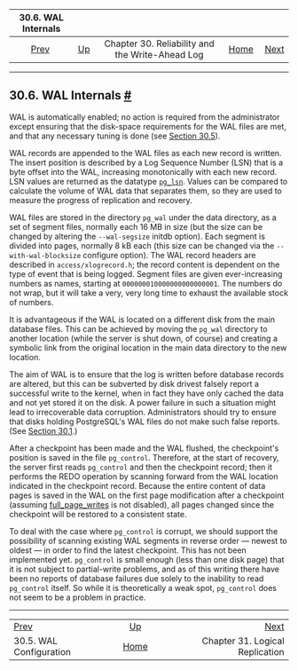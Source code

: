 <!--?xml version="1.0" encoding="UTF-8" standalone="no"?-->

|                    30.6. WAL Internals                    |                                                                  |                                                 |                                                       |                                                                     |
| :-------------------------------------------------------: | :--------------------------------------------------------------- | :---------------------------------------------: | ----------------------------------------------------: | ------------------------------------------------------------------: |
| [Prev](wal-configuration.html "30.5. WAL Configuration")  | [Up](wal.html "Chapter 30. Reliability and the Write-Ahead Log") | Chapter 30. Reliability and the Write-Ahead Log | [Home](index.html "PostgreSQL 17devel Documentation") |  [Next](logical-replication.html "Chapter 31. Logical Replication") |

***

## 30.6. WAL Internals [#](#WAL-INTERNALS)

WAL is automatically enabled; no action is required from the administrator except ensuring that the disk-space requirements for the WAL files are met, and that any necessary tuning is done (see [Section 30.5](wal-configuration.html "30.5. WAL Configuration")).

WAL records are appended to the WAL files as each new record is written. The insert position is described by a Log Sequence Number (LSN) that is a byte offset into the WAL, increasing monotonically with each new record. LSN values are returned as the datatype [`pg_lsn`](datatype-pg-lsn.html "8.20. pg_lsn Type"). Values can be compared to calculate the volume of WAL data that separates them, so they are used to measure the progress of replication and recovery.

WAL files are stored in the directory `pg_wal` under the data directory, as a set of segment files, normally each 16 MB in size (but the size can be changed by altering the `--wal-segsize` initdb option). Each segment is divided into pages, normally 8 kB each (this size can be changed via the `--with-wal-blocksize` configure option). The WAL record headers are described in `access/xlogrecord.h`; the record content is dependent on the type of event that is being logged. Segment files are given ever-increasing numbers as names, starting at `000000010000000000000001`. The numbers do not wrap, but it will take a very, very long time to exhaust the available stock of numbers.

It is advantageous if the WAL is located on a different disk from the main database files. This can be achieved by moving the `pg_wal` directory to another location (while the server is shut down, of course) and creating a symbolic link from the original location in the main data directory to the new location.

The aim of WAL is to ensure that the log is written before database records are altered, but this can be subverted by disk drivest falsely report a successful write to the kernel, when in fact they have only cached the data and not yet stored it on the disk. A power failure in such a situation might lead to irrecoverable data corruption. Administrators should try to ensure that disks holding PostgreSQL's WAL files do not make such false reports. (See [Section 30.1](wal-reliability.html "30.1. Reliability").)

After a checkpoint has been made and the WAL flushed, the checkpoint's position is saved in the file `pg_control`. Therefore, at the start of recovery, the server first reads `pg_control` and then the checkpoint record; then it performs the REDO operation by scanning forward from the WAL location indicated in the checkpoint record. Because the entire content of data pages is saved in the WAL on the first page modification after a checkpoint (assuming [full\_page\_writes](runtime-config-wal.html#GUC-FULL-PAGE-WRITES) is not disabled), all pages changed since the checkpoint will be restored to a consistent state.

To deal with the case where `pg_control` is corrupt, we should support the possibility of scanning existing WAL segments in reverse order — newest to oldest — in order to find the latest checkpoint. This has not been implemented yet. `pg_control` is small enough (less than one disk page) that it is not subject to partial-write problems, and as of this writing there have been no reports of database failures due solely to the inability to read `pg_control` itself. So while it is theoretically a weak spot, `pg_control` does not seem to be a problem in practice.

***

|                                                           |                                                                  |                                                                     |
| :-------------------------------------------------------- | :--------------------------------------------------------------: | ------------------------------------------------------------------: |
| [Prev](wal-configuration.html "30.5. WAL Configuration")  | [Up](wal.html "Chapter 30. Reliability and the Write-Ahead Log") |  [Next](logical-replication.html "Chapter 31. Logical Replication") |
| 30.5. WAL Configuration                                   |       [Home](index.html "PostgreSQL 17devel Documentation")      |                                     Chapter 31. Logical Replication |
